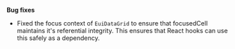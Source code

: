 **Bug fixes**

- Fixed the focus context of `EuiDataGrid` to ensure that focusedCell maintains it's referential integrity. This ensures that React hooks can use this safely as a dependency. 

